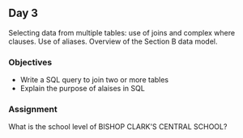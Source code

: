 ## Day 3

Selecting data from multiple tables: use of joins and complex where clauses. Use of aliases. Overview of the Section B data model.

### Objectives

* Write a SQL query to join two or more tables
* Explain the purpose of alaises in SQL

### Assignment

What is the school level of BISHOP CLARK'S CENTRAL SCHOOL?